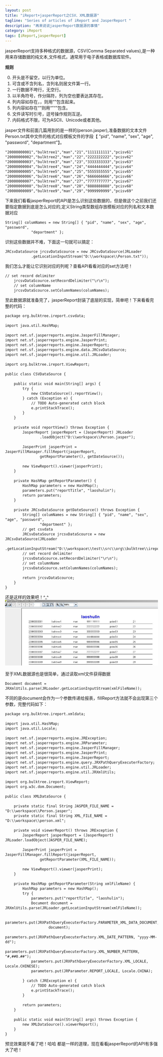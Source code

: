 ```yaml
---
layout: post
title: "iReport+jasperReport之CSV、XML数据源"
tagline: "Series of articles of iReport and JasperReport "
description: "再来说说jasperReport数据源的事情"
category: iReport
tags: [iReport,jasperReport]
---
```


jasperReport支持多种格式的数据源，CSV(Comma Separated values),是一种用来存储数据的纯文本,文件格式，通常用于电子表格或数据库软件。  
<!-- more -->
**规则**  

0. 开头是不留空，以行为单位。  
1. 可含或不含列名，含列名则居文件第一行。  
2. 一行数据不垮行，无空行。  
3. 以半角符号，作分隔符，列为空也要表达其存在。  
4. 列内容如存在，，则用“”包含起来。  
5. 列内容如存在“”则用“”“”包含。  
6. 文件读写时引号，逗号操作规则互逆。  
7. 内码格式不限，可为ASCII、Unicode或者其他。  

jasper文件和前面几篇用到的是一样的(person.jasper),准备数据的文本文件Person.txt其中文件的格式对应模板文件的字段【 "pid", "name", "sex", "age", "password", "department"】。  
	
	"20000000001","bulktree1","man","21","1111111111","pcisv61"
	"20000000002","bulktree2","man","22","2222222222","pcisv62"
	"20000000003","bulktree3","man","23","3333333333","pcisv63"
	"20000000004","bulktree4","man","24","4444444444","pcisv64"
	"20000000005","bulktree5","man","25","5555555555","pcisv65"
	"20000000006","bulktree6","man","26","6666666666","pcisv66"
	"20000000007","bulktree7","man","27","7777777777","pcisv67"
	"20000000008","bulktree8","man","28","8888888888","pcisv68"
	"20000000009","bulktree9","man","29","9999999999","pcisv69"
	
下来我们看看jasperReport的API是怎么识别这些数据的，但是做这个之前我们还要指定数据到底是怎么对应的,定义String类型数组存放模板对应的列名和文本数据对应  
	
	String[] columNames = new String[] { "pid", "name", "sex", "age", "password",
                "department" };
	
识别这些数据并不难，下面这一句就可以搞定：  
	
	JRCsvDataSource jrcsvDataScource = new JRCsvDataSource(JRLoader
                .getLocationInputStream("D:\\workspace\\Person.txt"));
	
我们怎么才能让它识别对应的列呢？查看API看看对应的set方法吧！  
	
	// set record delimiter
        jrcsvDataScource.setRecordDelimiter("\r\n");
        // set columnName
        jrcsvDataScource.setColumnNames(columNames);

至此数据源就准备完了，jasperReport封装了底层的实现，简单吧！下来看看完整的代码：  
	
	package org.bulktree.ireport.csvdata;

	import java.util.HashMap;

	import net.sf.jasperreports.engine.JasperFillManager;
	import net.sf.jasperreports.engine.JasperPrint;
	import net.sf.jasperreports.engine.JasperReport;
	import net.sf.jasperreports.engine.data.JRCsvDataSource;
	import net.sf.jasperreports.engine.util.JRLoader;

	import org.bulktree.ireport.ViewReport;

	public class CSVDataSource {
		
		public static void main(String[] args) {
			try {
				new CSVDataSource().reportView();
			} catch (Exception e) {
				// TODO Auto-generated catch block
				e.printStackTrace();
			}
		}

		private void reportView() throws Exception {
			JasperReport jasperReport = (JasperReport) JRLoader
					.loadObject("D:\\workspace\\Person.jasper");

			JasperPrint jasperPrint = JasperFillManager.fillReport(jasperReport,
					getReportParameter(), getDateSource());
			
			new ViewReport().viewer(jasperPrint);
		}

		private HashMap getReportParameter() {
			HashMap parameters = new HashMap();
			parameters.put("reportTitle", "laoshulin");
			return parameters;
		}

		private JRCsvDataSource getDateSource() throws Exception {
			String[] columNames = new String[] { "pid", "name", "sex", "age", "password",
					"department" };
			// get csvdata
			JRCsvDataSource jrcsvDataScource = new JRCsvDataSource(JRLoader
					.getLocationInputStream("D:\\workspace\\test\\src\\org\\bulktree\\ireport\\csvdata\\Person.txt"));
			// set record delimiter
			jrcsvDataScource.setRecordDelimiter("\r\n");
			// set columnName
			jrcsvDataScource.setColumnNames(columNames);

			return jrcsvDataScource;
		}
	}

还是这样的效果吧！^_^  
![显示效果](/static/images/20130427001.jpg)  

至于XML数据源也是很简单，通过读取xml文件获得数据  
	
	Document document = JRXmlUtils.parse(JRLoader.getLocationInputStream(xmlFileName));
	
不同的是document会作为一个参数传递给报表，fillReport方法就不会出现第三个参数，完整代码如下：  
	
	package org.bulktree.ireport.xmldata;

	import java.util.HashMap;
	import java.util.Locale;

	import net.sf.jasperreports.engine.JRException;
	import net.sf.jasperreports.engine.JRParameter;
	import net.sf.jasperreports.engine.JasperFillManager;
	import net.sf.jasperreports.engine.JasperPrint;
	import net.sf.jasperreports.engine.JasperReport;
	import net.sf.jasperreports.engine.query.JRXPathQueryExecuterFactory;
	import net.sf.jasperreports.engine.util.JRLoader;
	import net.sf.jasperreports.engine.util.JRXmlUtils;

	import org.bulktree.ireport.ViewReport;
	import org.w3c.dom.Document;

	public class XMLDataSource {

		private static final String JASPER_FILE_NAME = "D:\\workspace\\Person.jasper";
		private static final String XML_FILE_NAME = "D:\\workspace\\person.xml";

		private void viewerReport() throws JRException {
			JasperReport jasperReport = (JasperReport) JRLoader.loadObject(JASPER_FILE_NAME);

			JasperPrint jasperPrint = JasperFillManager.fillReport(jasperReport,
					getReportParameter(XML_FILE_NAME));

			new ViewReport().viewer(jasperPrint);
		}

		private HashMap getReportParameter(String xmlFileName) {
			HashMap parameters = new HashMap();
			try {
				parameters.put("reportTitle", "laoshulin");
				Document document = JRXmlUtils.parse(JRLoader.getLocationInputStream(xmlFileName));

				parameters.put(JRXPathQueryExecuterFactory.PARAMETER_XML_DATA_DOCUMENT,
						document);
				parameters.put(JRXPathQueryExecuterFactory.XML_DATE_PATTERN, "yyyy-MM-dd");
				parameters.put(JRXPathQueryExecuterFactory.XML_NUMBER_PATTERN, "#,##0.##");
				parameters.put(JRXPathQueryExecuterFactory.XML_LOCALE, Locale.CHINESE);
				parameters.put(JRParameter.REPORT_LOCALE, Locale.CHINA);

			} catch (JRException e) {
				// TODO Auto-generated catch block
				e.printStackTrace();
			}

			return parameters;
		}

		public static void main(String[] args) throws Exception {
			new XMLDataSource().viewerReport();
		}
	}
	
预览效果就不看了吧！哈哈 都是一样的道理，现在看看jasperReport的API有多强大了吧！  



[BeanDataSource]:http://jutleo.github.io/2013/04/26/iReport-jasperReport-04/